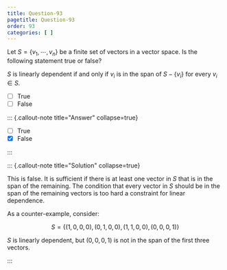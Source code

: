 ```yaml
---
title: Question-93
pagetitle: Question-93
order: 93
categories: [ ]
---
```


Let $\displaystyle S=\{v_{1} ,\cdots ,v_{n}\}$ be a finite set of vectors in a vector space. Is the following statement true or false?

$\displaystyle S$ is linearly dependent if and only if $\displaystyle v_{i}$ is in the span of $\displaystyle S-\{v_{i}\}$ for every $\displaystyle v_{i} \in S$.


- [ ] True
- [ ] False

::: {.callout-note title="Answer" collapse=true}

- [ ] True
- [x] False

:::

::: {.callout-note title="Solution" collapse=true}

This is false. It is sufficient if there is at least one vector in $\displaystyle S$ that is in the span of the remaining. The condition that every vector in $\displaystyle S$ should be in the span of the remaining vectors is too hard a constraint for linear dependence.

As a counter-example, consider:

$$
\begin{equation*}
S=\{( 1,0,0,0) ,( 0,1,0,0) ,( 1,1,0,0) ,( 0,0,0,1)\}
\end{equation*}
$$

$\displaystyle S$ is linearly dependent, but $\displaystyle ( 0,0,0,1)$ is not in the span of the first three vectors.

:::
